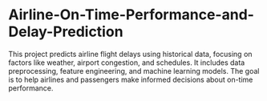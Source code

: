 # Airline-On-Time-Performance-and-Delay-Prediction
This project predicts airline flight delays using historical data, focusing on factors like weather, airport congestion, and schedules. It includes data preprocessing, feature engineering, and machine learning models. The goal is to help airlines and passengers make informed decisions about on-time performance.
